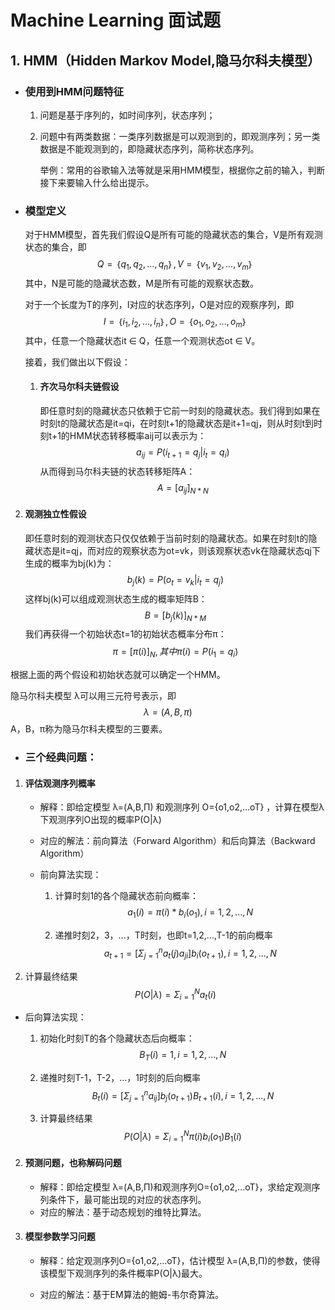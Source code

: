 

# Machine Learning 面试题



## 1. HMM（Hidden Markov Model,隐马尔科夫模型）

- ### 使用到HMM问题特征

  1. 问题是基于序列的，如时间序列，状态序列；

  2. 问题中有两类数据：一类序列数据是可以观测到的，即观测序列；另一类数据是不能观测到的，即隐藏状态序列，简称状态序列。

     举例：常用的谷歌输入法等就是采用HMM模型，根据你之前的输入，判断接下来要输入什么给出提示。

- ### 模型定义

  对于HMM模型，首先我们假设Q是所有可能的隐藏状态的集合，V是所有观测状态的集合，即
  $$
  Q=｛q_1,q_2,...,q_n｝,V= ｛v_1,v_2,...,v_m｝
  $$
  其中，N是可能的隐藏状态数，M是所有可能的观察状态数。

  对于一个长度为T的序列，I对应的状态序列，O是对应的观察序列，即
  $$
  I = ｛i_1,i_2,...,i_n｝, O = ｛o_1,o_2,...,o_m｝
  $$
  其中，任意一个隐藏状态it ∈ Q，任意一个观测状态ot ∈ V。

  接着，我们做出以下假设：

  1. #### 齐次马尔科夫链假设

     即任意时刻的隐藏状态只依赖于它前一时刻的隐藏状态。我们得到如果在时刻t的隐藏状态是it=qi，在时刻t+1的隐藏状态是it+1=qj，则从时刻t到时刻t+1的HMM状态转移概率aij可以表示为：
     $$
     a_{ij} = P(i_{t+1} = q_j|i_t=q_i)
     $$
     从而得到马尔科夫链的状态转移矩阵A：
     $$
     A = [a_{ij}]_{N*N}
     $$
     
2. #### 观测独立性假设
  
   即任意时刻的观测状态只仅仅依赖于当前时刻的隐藏状态。如果在时刻t的隐藏状态是it=qj，而对应的观察状态为ot=vk，则该观察状态vk在隐藏状态qj下生成的概率为bj(k)为：
     $$
     b_j(k) = P(o_t = v_k|i_t = q_j)
     $$
     这样bj(k)可以组成观测状态生成的概率矩阵B：
     $$
     B = [b_j(k)]_{N*M}
     $$
     我们再获得一个初始状态t=1的初始状态概率分布π：
     $$
     π = [π(i)]_N, 其中π(i) = P(i_1 = q_i)
     $$

根据上面的两个假设和初始状态就可以确定一个HMM。

隐马尔科夫模型 λ可以用三元符号表示，即
$$
λ = (A, B, π)
$$
 A，B，π称为隐马尔科夫模型的三要素。

- ### 三个经典问题：

1. #### 评估观测序列概率

   - 解释：即给定模型 λ=(A,B,Π) 和观测序列 O={o1,o2,...oT} ，计算在模型λ下观测序列O出现的概率P(O|λ)

   - 对应的解法：前向算法（Forward Algorithm）和后向算法（Backward Algorithm）

   - 前向算法实现：

     1. 计算时刻1的各个隐藏状态前向概率：
        $$
        a_1(i) = π(i)*b_i(o_1),  i=1,2,...,N
        $$

     2. 递推时刻2，3，...，T时刻，也即t=1,2,...,T-1的前向概率
        $$
        a_{t+1} = [Σ_{j=1}^na_t(j)a_{ji}]b_i(o_{t+1}),  i=1,2,...,N
        $$
        
3. 计算最终结果
        $$
        P(O|λ) = \Sigma_{i=1}^Na_t(i)
        $$
     
- 后向算法实现：
   
  1. 初始化时刻T的各个隐藏状态后向概率：
        $$
        B_T(i) = 1,  i=1,2,...,N
        $$
   
  2. 递推时刻T-1，T-2，...，1时刻的后向概率
        $$
        B_t(i) = [Σ_{j=1}^na_{ij}]b_j(o_{t+1})B_{t+1}(i),  i=1,2,...,N
        $$
        
   3. 计算最终结果
     $$
        P(O|λ) = \Sigma_{i=1}^Nπ(i)b_i(o_1)B_1(i)
        $$
        
   
2. #### 预测问题，也称解码问题

   - 解释：即给定模型 λ=(A,B,Π)和观测序列O={o1,o2,...oT}，求给定观测序列条件下，最可能出现的对应的状态序列。
   - 对应的解法：基于动态规划的维特比算法。

3. #### 模型参数学习问题

   - 解释：给定观测序列O={o1,o2,...oT}，估计模型 λ=(A,B,Π)的参数，使得该模型下观测序列的条件概率P(O|λ)最大。

   - 对应的解法：基于EM算法的鲍姆-韦尔奇算法。
